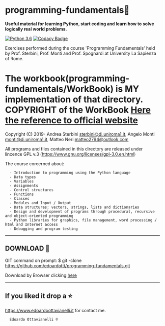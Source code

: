 # programming-fundamentals🧠

**Useful material for learning Python, start coding and learn how to solve logically real world problems.**

[![Python 3.6](https://img.shields.io/badge/python-3.6-blue.svg)](https://www.python.org/downloads/release/python-360/)
[![Codacy Badge](https://api.codacy.com/project/badge/Grade/f34580339dbb4cf7ab0daa85b6c98009)](https://www.codacy.com/manual/edoardottt/programming-fundamentals?utm_source=github.com&amp;utm_medium=referral&amp;utm_content=edoardottt/programming-fundamentals&amp;utm_campaign=Badge_Grade)

Exercises performed during the course 'Programming Fundamentals' held by Prof. Sterbini, Prof. Monti and Prof. Spognardi at  University La Sapienza of Rome.

The workbook(programming-fundamentals/WorkBook) is MY implementation of that directory.
COPYRIGHT of the WorkBook [Here the reference to official website](https://q2a.di.uniroma1.it/assets/eserciziario-python/script/)
=========
Copyright (C) 2019- Andrea Sterbini <sterbini@di.uniroma1.it>, 
                    Angelo Monti <monti@di.uniroma1.it>, 
                    Matteo Neri <matteo2794@outlook.com>

All programs and files contained in this directory are released under lincence GPL v.3 
(https://www.gnu.org/licenses/gpl-3.0.en.html)

The course corcerned about:

      - Introduction to programming using the Python language
      - Data types
      - Variables
      - Assignments
      - Control structures
      - Functions
      - Classes
      - Modules and Input / Output
      - Data structures: vectors, strings, lists and dictionaries
      - Design and development of programs through procedural, recursive and object-oriented programming
      - Python libraries for graphics, file management, word processing / html and Internet access
      - Debugging and program testing

-------------------------------------------------
DOWNLOAD 📡
-------------------------------------------------

GIT command on prompt: $ git -clone https://github.com/edoardottt/programming-fundamentals.git

Download by Browser clicking [here](https://github.com/edoardottt/programming-fundamentals.git)

--------------------------
If you liked it drop a :star:
--------------------------

https://www.edoardoottavianelli.it for contact me.


      Edoardo Ottavianelli ©

